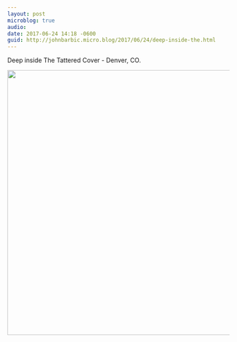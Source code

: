 ```yaml
---
layout: post
microblog: true
audio: 
date: 2017-06-24 14:18 -0600
guid: http://johnbarbic.micro.blog/2017/06/24/deep-inside-the.html
---
```

Deep inside The Tattered Cover - Denver, CO.

<img src="http://johnbarbic.micro.blog/uploads/2017/f86970eff4.jpg" width="600" height="600" style="height: auto" />
